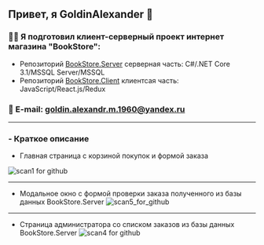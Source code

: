 ## Привет, я  GoldinAlexander :wave:

### :man_technologist: Я подготовил клиент-серверный проект интернет магазина "BookStore":  
- Репозиторий [BookStore.Server](https://github.com/GoldinAlexander/BookStore.Server) серверная часть: C#/.NET Core 3.1/MSSQL Server/MSSQL
- Репозиторий [BookStore.Client](https://github.com/GoldinAlexander/BookStore.Client) клиентсая часть: JavaScript/React.js/Redux

### :email: E-mail: goldin.alexandr.m.1960@yandex.ru

___
### - Краткое описание

* Главная страница с корзиной покупок и формой заказа

![scan1 for github](https://user-images.githubusercontent.com/75939181/161836623-1c1c30ce-17a5-4ead-9552-9a42d92efc4a.JPG)
___
* Модальное окно с формой проверки заказа полученного из базы данных BookStore.Server 
![scan5_for_github](https://user-images.githubusercontent.com/75939181/162013676-4c738ec0-0e59-4d8f-a0b0-9290e83bc60a.JPG)
___
- Страница администратора со списком заказов из базы данных BookStore.Server
![scan4 for github](https://user-images.githubusercontent.com/75939181/162012806-285f6e7a-7f62-4489-9111-357e3c9516a8.JPG)

